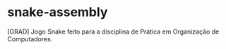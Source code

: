 # snake-assembly
[GRAD] Jogo Snake feito para a disciplina de Prática em Organização de Computadores.
